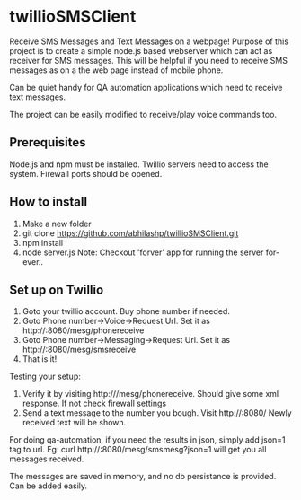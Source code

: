 # twillioSMSClient
Receive SMS Messages and Text Messages on a webpage!
Purpose of this project is to create a simple node.js based webserver which can act as receiver for SMS messages. This will be helpful if  you need to receive SMS messages as on a the web page instead of mobile phone.

Can be quiet handy for QA automation applications which need to receive text messages.

The project can be easily modified to receive/play voice commands too.

## Prerequisites
Node.js and npm must be installed.
Twillio servers need to access the system. Firewall ports should be opened.

## How to install
1. Make a new folder
2. git clone https://github.com/abhilashp/twillioSMSClient.git
3. npm install
4. node server.js
Note: Checkout 'forver' app for running the server for-ever..

## Set up on Twillio
1. Goto your twillio account. Buy phone number if needed.
2. Goto Phone number->Voice->Request Url. Set it as http://<yourip>:8080/mesg/phonereceive
3. Goto Phone number->Messaging->Request Url. Set it as http://<yourip>:8080/mesg/smsreceive
4. That is it!

Testing your setup:
1. Verify it by visiting http://<yourserverip>/mesg/phonereceive. Should give some xml response. If not check firewall settings
2. Send a text message to the number you bough. Visit http://<yourserverip>:8080/  Newly received text will be shown.

For doing qa-automation, if you need the results in json, simply add json=1 tag to url.
Eg: curl http://<yourip>:8080/mesg/smsmesg?json=1 will get you all messages received.

The messages are saved in memory, and no db persistance is provided. Can be added easily.
